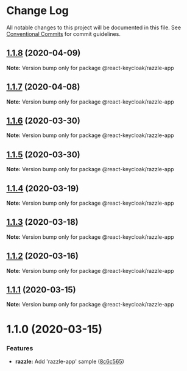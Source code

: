 # Change Log

All notable changes to this project will be documented in this file.
See [Conventional Commits](https://conventionalcommits.org) for commit guidelines.

## [1.1.8](https://github.com/panz3r/react-keycloak/compare/@react-keycloak/razzle-app@1.1.7...@react-keycloak/razzle-app@1.1.8) (2020-04-09)

**Note:** Version bump only for package @react-keycloak/razzle-app





## [1.1.7](https://github.com/panz3r/react-keycloak/compare/@react-keycloak/razzle-app@1.1.6...@react-keycloak/razzle-app@1.1.7) (2020-04-08)

**Note:** Version bump only for package @react-keycloak/razzle-app





## [1.1.6](https://github.com/panz3r/react-keycloak/compare/@react-keycloak/razzle-app@1.1.5...@react-keycloak/razzle-app@1.1.6) (2020-03-30)

**Note:** Version bump only for package @react-keycloak/razzle-app





## [1.1.5](https://github.com/panz3r/react-keycloak/compare/@react-keycloak/razzle-app@1.1.4...@react-keycloak/razzle-app@1.1.5) (2020-03-30)

**Note:** Version bump only for package @react-keycloak/razzle-app





## [1.1.4](https://github.com/panz3r/react-keycloak/compare/@react-keycloak/razzle-app@1.1.3...@react-keycloak/razzle-app@1.1.4) (2020-03-19)

**Note:** Version bump only for package @react-keycloak/razzle-app





## [1.1.3](https://github.com/panz3r/react-keycloak/compare/@react-keycloak/razzle-app@1.1.2...@react-keycloak/razzle-app@1.1.3) (2020-03-18)

**Note:** Version bump only for package @react-keycloak/razzle-app





## [1.1.2](https://github.com/panz3r/react-keycloak/compare/@react-keycloak/razzle-app@1.1.1...@react-keycloak/razzle-app@1.1.2) (2020-03-16)

**Note:** Version bump only for package @react-keycloak/razzle-app





## [1.1.1](https://github.com/panz3r/react-keycloak/compare/@react-keycloak/razzle-app@1.1.0...@react-keycloak/razzle-app@1.1.1) (2020-03-15)

**Note:** Version bump only for package @react-keycloak/razzle-app





# 1.1.0 (2020-03-15)


### Features

* **razzle:** Add 'razzle-app' sample ([8c6c565](https://github.com/panz3r/react-keycloak/commit/8c6c5654889c30d1e63efa05c7125a22e1297763))
